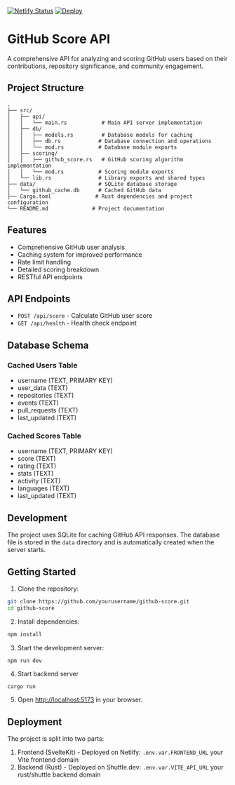 [![Netlify Status](https://api.netlify.com/api/v1/badges/ff928890-7ecc-4cf1-82fa-eaa50693b0db/deploy-status)](https://app.netlify.com/projects/statuesque-biscuit-e22447/deploys)
[![Deploy](https://github.com/leontiad/goring/actions/workflows/deploy.yml/badge.svg)](https://github.com/leontiad/goring/actions/workflows/deploy.yml)
# GitHub Score API

A comprehensive API for analyzing and scoring GitHub users based on their contributions, repository significance, and community engagement.

## Project Structure

```
.
├── src/
│   ├── api/
│   │   └── main.rs           # Main API server implementation
│   ├── db/
│   │   ├── models.rs         # Database models for caching
│   │   ├── db.rs            # Database connection and operations
│   │   └── mod.rs           # Database module exports
│   ├── scoring/
│   │   ├── github_score.rs   # GitHub scoring algorithm implementation
│   │   └── mod.rs           # Scoring module exports
│   └── lib.rs               # Library exports and shared types
├── data/                    # SQLite database storage
│   └── github_cache.db      # Cached GitHub data
├── Cargo.toml              # Rust dependencies and project configuration
└── README.md              # Project documentation
```

## Features

- Comprehensive GitHub user analysis
- Caching system for improved performance
- Rate limit handling
- Detailed scoring breakdown
- RESTful API endpoints

## API Endpoints

- `POST /api/score` - Calculate GitHub user score
- `GET /api/health` - Health check endpoint

## Database Schema

### Cached Users Table
- username (TEXT, PRIMARY KEY)
- user_data (TEXT)
- repositories (TEXT)
- events (TEXT)
- pull_requests (TEXT)
- last_updated (TEXT)

### Cached Scores Table
- username (TEXT, PRIMARY KEY)
- score (TEXT)
- rating (TEXT)
- stats (TEXT)
- activity (TEXT)
- languages (TEXT)
- last_updated (TEXT)


## Development

The project uses SQLite for caching GitHub API responses. The database file is stored in the `data` directory and is automatically created when the server starts.

## Getting Started

1. Clone the repository:
```bash
git clone https://github.com/yourusername/github-score.git
cd github-score
```

2. Install dependencies:
```bash
npm install
```

3. Start the development server:
```bash
npm run dev
```
4. Start backend server
```
cargo run
```

5. Open [http://localhost:5173](http://localhost:5173) in your browser.


## Deployment

The project is split into two parts:
1. Frontend (SvelteKit) - Deployed on Netlify: `.env.var.FRONTEND_URL` your Vite frontend domain
2. Backend (Rust) - Deployed on Shuttle.dev: `.env.var.VITE_API_URL`  your rust/shuttle backend domain




